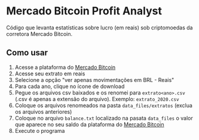 # Mercado Bitcoin Profit Analyst
Código que levanta estatísticas sobre lucro (em reais) sob criptomoedas da corretora Mercado Bitcoin.

## Como usar

1) Acesse a plataforma do [Mercado Bitcoin](https://www.mercadobitcoin.com.br/)
2) Acesse seu extrato em reais
3) Selecione a opção "ver apenas movimentações em BRL - Reais"
4) Para cada ano, clique no ícone de download
5) Pegue os arquivos csv baixados e os renomei para `extrato<ano>.csv` (.csv é apenas a extensão do arquivo). Exemplo: `extrato_2020.csv`
6) Coloque os arquivos renomeados na pasta `data_files/extratos` (exclua os arquivos anteriores)
7) Coloque no arquivo `balance.txt` localizado na pasata `data_files` o valor que aparece no seu saldo da plataforma do [Mercado Bitcoin](https://www.mercadobitcoin.com.br/)
8) Execute o programa